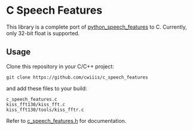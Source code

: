 # C Speech Features

This library is a complete port of [python_speech_features](https://github.com/jameslyons/python_speech_features) to C. Currently, only 32-bit float is supported.

## Usage

Clone this repository in your C/C++ project:

```
git clone https://github.com/cwiiis/c_speech_features
```

and add these files to your build:

```
c_speech_features.c
kiss_fft130/kiss_fft.c
kiss_fft130/tools/kiss_fftr.c
```

Refer to [c_speech_features.h](c_speech_features.h) for documentation.

